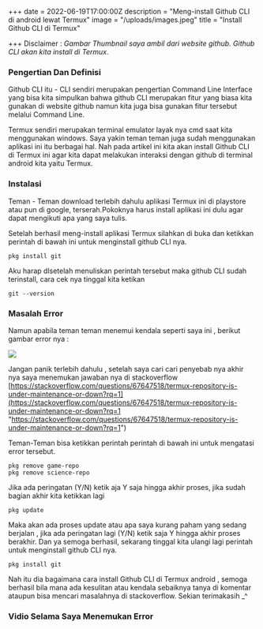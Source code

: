 +++
date = 2022-06-19T17:00:00Z
description = "Meng-install Github CLI di android lewat Termux"
image = "/uploads/images.jpeg"
title = "Install Github CLI di Termux"

+++
Disclaimer : _Gambar Thumbnail saya ambil dari website github. Github CLI akan kita install di Termux._

### **Pengertian Dan Definisi**

Github CLI itu - CLI sendiri merupakan pengertian Command Line Interface yang bisa kita simpulkan bahwa github CLI merupakan fitur yang biasa kita gunakan di website github namun kita juga bisa gunakan fitur tersebut melalui Command Line.

Termux sendiri merupakan terminal emulator layak nya cmd saat kita menggunakan windows. Saya yakin teman teman juga sudah menggunakan aplikasi ini itu berbagai hal. Nah pada artikel ini kita akan install Github CLI di Termux ini agar kita dapat melakukan interaksi dengan github di terminal android kita yaitu Termux.

### Instalasi

Teman - Teman download terlebih dahulu aplikasi Termux ini di playstore atau pun di google, terserah.Pokoknya harus install aplikasi ini dulu agar dapat mengikuti apa yang saya tulis.

Setelah berhasil meng-install aplikasi Termux silahkan di buka dan ketikkan perintah di bawah ini untuk menginstall github CLI nya.

    pkg install git

Aku harap dlsetelah menuliskan perintah tersebut maka github CLI sudah terinstall, cara cek nya tinggal kita ketikan

    git --version

### Masalah Error

Namun apabila teman teman menemui kendala seperti saya ini , berikut gambar error nya :

![](/uploads/screenshot_20220620-155048_peluncur_pixel.jpg)

Jangan panik terlebih dahulu , setelah saya cari cari penyebab nya akhir nya saya menemukan jawaban nya di stackoverflow [https://stackoverflow.com/questions/67647518/termux-repository-is-under-maintenance-or-down?rq=1](https://stackoverflow.com/questions/67647518/termux-repository-is-under-maintenance-or-down?rq=1 "https://stackoverflow.com/questions/67647518/termux-repository-is-under-maintenance-or-down?rq=1")

Teman-Teman bisa ketikkan perintah perintah di bawah ini untuk mengatasi error tersebut.

    pkg remove game-repo
    pkg remove science-repo

Jika ada peringatan (Y/N) ketik aja Y saja hingga akhir proses, jika sudah bagian akhir kita ketikkan lagi

    pkg update

Maka akan ada proses update atau apa saya kurang paham yang sedang berjalan , jika ada peringatan lagi (Y/N) ketik saja Y hingga akhir proses berakhir. Dan ya semoga berhasil, sekarang tinggal kita ulangi lagi perintah untuk menginstall github CLI nya.

    pkg install git

Nah itu dia bagaimana cara install Github CLI di Termux android , semoga berhasil bila mana ada kesulitan atau kendala sebaiknya tanya di komentar ataupun bisa mencari masalahnya di stackoverflow. Sekian terimakasih _^

### **Vidio Selama Saya Menemukan Error**